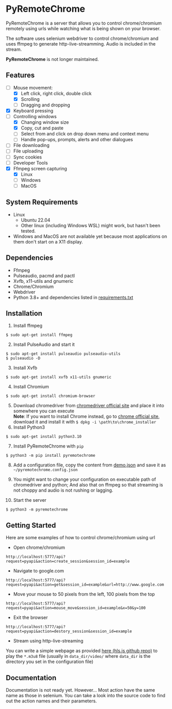 # PyRemoteChrome
PyRemoteChrome is a server that allows you to control chrome/chromium remotely using urls while watching what is being shown on your browser.

The software uses selenium webdriver to control chrome/chromium and uses ffmpeg to generate http-live-streamming. Audio is included in the stream.

**PyRemoteChrome** is not longer maintained.

## Features
- [ ] Mouse movement:
  - [x] Left click, right click, double click
  - [x] Scrolling
  - [ ] Dragging and dropping
- [x] Keyboard pressing
- [ ] Controlling windows
  - [x] Changing window size
  - [x] Copy, cut and paste
  - [ ] Select from and click on drop down menu and context menu
  - [ ] Handle pop-ups, prompts, alerts and other dialogues
- [ ] File downloading
- [ ] File uploading
- [ ] Sync cookies
- [ ] Developer Tools
- [x] Ffmpeg screen capturing
  - [x] Linux
  - [ ] Windows
  - [ ] MacOS

## System Requirements

- Linux
  - Ubuntu 22.04
  - Other linux (including Windows WSL) might work, but hasn't been tested.
- Windows and MacOS are not available yet because most applications on them don't start on a X11 display.

## Dependencies
- Ffmpeg
- Pulseaudio, pacmd and pactl
- Xvfb, x11-utils and gnumeric
- Chrome/Chromium
- Webdriver
- Python 3.8+ and dependencies listed in [requirements.txt](https://github.com/Wes-KW/PyRemoteChrome/requirements.txt)

## Installation
1. Install ffmpeg
```shell
$ sudo apt-get install ffmpeg
```

2. Install PulseAudio and start it
```shell
$ sudo apt-get install pulseaudio pulseaudio-utils
$ pulseaudio -D
```

3. Install Xvfb
```shell
$ sudo apt-get install xvfb x11-utils gnumeric
```

4. Install Chromium
```shell
$ sudo apt-get install chromium-browser
```

5. Download chromedriver from [chromedriver official site](https://googlechromelabs.github.io/chrome-for-testing/) and place it into somewhere you can execute
   <br/>
   **Note**: If you want to install Chrome instead, go to [chrome official site](https://www.google.com/chrome/), download it and install it with `$ dpkg -i \path\to\chrome_installer`
6. Install Python3
```shell
$ sudo apt-get install python3.10
```

7. Install PyRemoteChrome with `pip`
```shell
$ python3 -m pip install pyremotechrome
```

8. Add a configuration file, copy the content from [demo.json](https://github.com/Wes-KW/PyRemoteChrome/blob/master/demo.json) and save it as `~/pyremotechrome.config.json`

9. You might want to change your configuration on executable path of chromedriver and python; And also that on ffmpeg so that streaming is not choppy and audio is not rushing or lagging.

10. Start the server
```shell
$ python3 -m pyremotechrome
```

## Getting Started
Here are some examples of how to control chrome/chromium using url
- Open chrome/chromium
```
http://localhost:5777/api?request=pyapi&action=create_session&session_id=example
```
- Navigate to google.com
```
http://localhost:5777/api?request=pyapi&action=get&session_id=example&url=http://www.google.com
```
- Move your mouse to 50 pixels from the left, 100 pixels from the top
```
http://localhost:5777/api?request=pyapi&action=mouse_move&session_id=example&x=50&y=100
```
- Exit the browser
```
http://localhost:5777/api?request=pyapi&action=destory_session&session_id=example
```
- Stream using http-live-streaming

You can write a simple webpage as provided [here (hls.js github repo)](https://github.com/video-dev/hls.js) to play the `*.m3u8` file (usually in `data_dir/video/` where `data_dir` is the directory you set in the configuration file)


## Documentation
Documentation is not ready yet. However...
Most action have the same name as those in selenium. You can take a look into the source code to find out the action names and their parameters.
